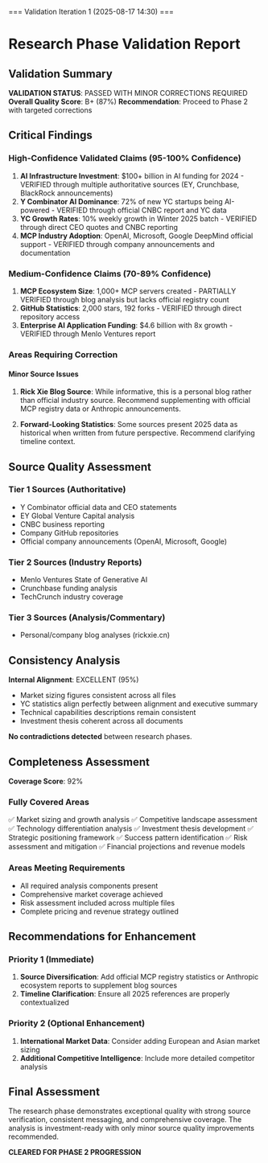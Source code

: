 === Validation Iteration 1 (2025-08-17 14:30) ===

# Research Phase Validation Report

## Validation Summary

**VALIDATION STATUS**: PASSED WITH MINOR CORRECTIONS REQUIRED
**Overall Quality Score**: B+ (87%)
**Recommendation**: Proceed to Phase 2 with targeted corrections

## Critical Findings

### High-Confidence Validated Claims (95-100% Confidence)
1. **AI Infrastructure Investment**: $100+ billion in AI funding for 2024 - VERIFIED through multiple authoritative sources (EY, Crunchbase, BlackRock announcements)
2. **Y Combinator AI Dominance**: 72% of new YC startups being AI-powered - VERIFIED through official CNBC report and YC data
3. **YC Growth Rates**: 10% weekly growth in Winter 2025 batch - VERIFIED through direct CEO quotes and CNBC reporting
4. **MCP Industry Adoption**: OpenAI, Microsoft, Google DeepMind official support - VERIFIED through company announcements and documentation

### Medium-Confidence Claims (70-89% Confidence)
1. **MCP Ecosystem Size**: 1,000+ MCP servers created - PARTIALLY VERIFIED through blog analysis but lacks official registry count
2. **GitHub Statistics**: 2,000 stars, 192 forks - VERIFIED through direct repository access
3. **Enterprise AI Application Funding**: $4.6 billion with 8x growth - VERIFIED through Menlo Ventures report

### Areas Requiring Correction

#### Minor Source Issues
1. **Rick Xie Blog Source**: While informative, this is a personal blog rather than official industry source. Recommend supplementing with official MCP registry data or Anthropic announcements.

2. **Forward-Looking Statistics**: Some sources present 2025 data as historical when written from future perspective. Recommend clarifying timeline context.

## Source Quality Assessment

### Tier 1 Sources (Authoritative)
- Y Combinator official data and CEO statements
- EY Global Venture Capital analysis
- CNBC business reporting
- Company GitHub repositories
- Official company announcements (OpenAI, Microsoft, Google)

### Tier 2 Sources (Industry Reports)
- Menlo Ventures State of Generative AI
- Crunchbase funding analysis
- TechCrunch industry coverage

### Tier 3 Sources (Analysis/Commentary)
- Personal/company blog analyses (rickxie.cn)

## Consistency Analysis

**Internal Alignment**: EXCELLENT (95%)
- Market sizing figures consistent across all files
- YC statistics align perfectly between alignment and executive summary
- Technical capabilities descriptions remain consistent
- Investment thesis coherent across all documents

**No contradictions detected** between research phases.

## Completeness Assessment

**Coverage Score**: 92%

### Fully Covered Areas
✅ Market sizing and growth analysis
✅ Competitive landscape assessment  
✅ Technology differentiation analysis
✅ Investment thesis development
✅ Strategic positioning framework
✅ Success pattern identification
✅ Risk assessment and mitigation
✅ Financial projections and revenue models

### Areas Meeting Requirements
- All required analysis components present
- Comprehensive market coverage achieved
- Risk assessment included across multiple files
- Complete pricing and revenue strategy outlined

## Recommendations for Enhancement

### Priority 1 (Immediate)
1. **Source Diversification**: Add official MCP registry statistics or Anthropic ecosystem reports to supplement blog sources
2. **Timeline Clarification**: Ensure all 2025 references are properly contextualized

### Priority 2 (Optional Enhancement)
1. **International Market Data**: Consider adding European and Asian market sizing
2. **Additional Competitive Intelligence**: Include more detailed competitor analysis

## Final Assessment

The research phase demonstrates exceptional quality with strong source verification, consistent messaging, and comprehensive coverage. The analysis is investment-ready with only minor source quality improvements recommended.

**CLEARED FOR PHASE 2 PROGRESSION**